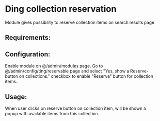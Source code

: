 Ding collection reservation
==========

Module gives possibility to reserve collection items on search results page.

## Requirements:

## Configuration:
Enable module on @/admin/modules page.
Go to @/admin/config/ting/reservable page and select "Yes, show a Reserve-button on collections." checkbox
to enable "Reserve" button for collection items.

## Usage:
When user clicks on reserve button on collection item, will be shown a popup with available items
from this collection.
